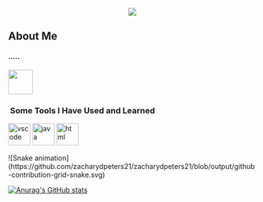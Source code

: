 <p align="center">
 <img src="https://capsule-render.vercel.app/api?type=waving&color=gradient&height=300&section=header&text=Hello%20there&fontSize=90&animation=fadeIn&customColorList=0,1,2,3,4,5" />
</p>
<h2>About Me</h2>
<h4>.....</h4>
<a href="https://www.instagram.com/zacharydpeters/">
  <img height="50" src="https://user-images.githubusercontent.com/46517096/166974368-9798f39f-1f46-499c-b14e-81f0a3f83a06.png"/>
</a>
<h3>  &nbsp;Some Tools I Have Used and Learned</h3>
<p align="left">
<img src="https://cdn.jsdelivr.net/gh/devicons/devicon/icons/vscode/vscode-original.svg" alt="vscode" width="45" height="45"/>
<img src="https://cdn.jsdelivr.net/gh/devicons/devicon@latest/icons/java/java-original-wordmark.svg"alt="java" width="45" height="45"/>
<img src="https://cdn.jsdelivr.net/gh/devicons/devicon@latest/icons/html5/html5-original.svg"alt="html" width="45" height="45"/>
</p>
![Snake animation](https://github.com/zacharydpeters21/zacharydpeters21/blob/output/github-contribution-grid-snake.svg)

[![Anurag's GitHub stats](https://github-readme-stats.vercel.app/api?username=zacharydpeters21)](https://github.com/zacharydpeters21/github-readme-stats)

